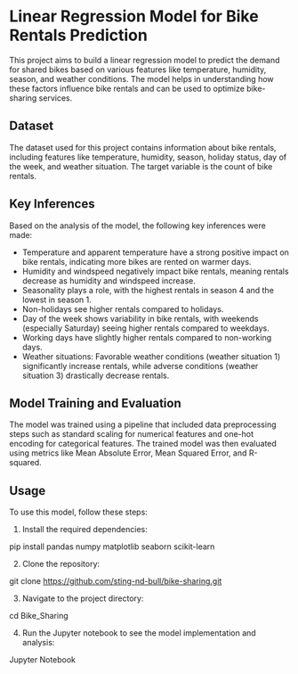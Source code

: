 # Linear Regression Model for Bike Rentals Prediction

This project aims to build a linear regression model to predict the demand for shared bikes based on various features like temperature, humidity, season, and weather conditions. The model helps in understanding how these factors influence bike rentals and can be used to optimize bike-sharing services.

## Dataset

The dataset used for this project contains information about bike rentals, including features like temperature, humidity, season, holiday status, day of the week, and weather situation. The target variable is the count of bike rentals.

## Key Inferences

Based on the analysis of the model, the following key inferences were made:

- Temperature and apparent temperature have a strong positive impact on bike rentals, indicating more bikes are rented on warmer days.
- Humidity and windspeed negatively impact bike rentals, meaning rentals decrease as humidity and windspeed increase.
- Seasonality plays a role, with the highest rentals in season 4 and the lowest in season 1.
- Non-holidays see higher rentals compared to holidays.
- Day of the week shows variability in bike rentals, with weekends (especially Saturday) seeing higher rentals compared to weekdays.
- Working days have slightly higher rentals compared to non-working days.
- Weather situations: Favorable weather conditions (weather situation 1) significantly increase rentals, while adverse conditions (weather situation 3) drastically decrease rentals.

## Model Training and Evaluation

The model was trained using a pipeline that included data preprocessing steps such as standard scaling for numerical features and one-hot encoding for categorical features. The trained model was then evaluated using metrics like Mean Absolute Error, Mean Squared Error, and R-squared.

## Usage

To use this model, follow these steps:

1. Install the required dependencies:

pip install pandas numpy matplotlib seaborn scikit-learn

2. Clone the repository:

git clone https://github.com/sting-nd-bull/bike-sharing.git

3. Navigate to the project directory:

cd Bike_Sharing

4. Run the Jupyter notebook to see the model implementation and analysis:

Jupyter Notebook